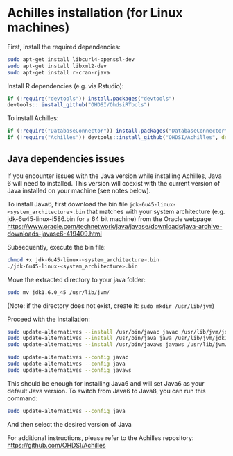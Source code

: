 # Achilles installation (for Linux machines)

First, install the required dependencies:

```bash
sudo apt-get install libcurl4-openssl-dev
sudo apt-get install libxml2-dev
sudo apt-get install r-cran-rjava
```

Install R dependencies (e.g. via Rstudio):
```R
if (!require("devtools")) install.packages("devtools")
devtools:: install_github("OHDSI/OhdsiRTools")
```

To install Achilles:
```R
if (!require("DatabaseConnector")) install.packages("DatabaseConnector")
if (!require("Achilles")) devtools::install_github("OHDSI/Achilles", dependencies = TRUE)
```

## Java dependencies issues
If you encounter issues with the Java version while installing Achilles, Java 6 will need to installed. 
This version will coexist with the current version of Java installed on your machine (see notes below).

To install Java6, first download the bin file `jdk-6u45-linux-<system_architecture>.bin` that matches 
 with your system architecture (e.g. jdk-6u45-linux-i586.bin for a 64 bit machine) from the Oracle webpage: 
https://www.oracle.com/technetwork/java/javase/downloads/java-archive-downloads-javase6-419409.html

Subsequently, execute the bin file:
```bash
chmod +x jdk-6u45-linux-<system_architecture>.bin
./jdk-6u45-linux-<system_architecture>.bin  
```

Move the extracted directory to your java folder:
```bash
sudo mv jdk1.6.0_45 /usr/lib/jvm/
```  
(Note: if the directory does not exist, create it: `sudo mkdir /usr/lib/jvm`)

Proceed with the installation:
```bash
sudo update-alternatives --install /usr/bin/javac javac /usr/lib/jvm/jdk1.6.0_45/bin/javac 1
sudo update-alternatives --install /usr/bin/java java /usr/lib/jvm/jdk1.6.0_45/bin/java 1
sudo update-alternatives --install /usr/bin/javaws javaws /usr/lib/jvm/jdk1.6.0_45/bin/javaws 1 

sudo update-alternatives --config javac  
sudo update-alternatives --config java  
sudo update-alternatives --config javaws

```

This should be enough for installing Java6 and will set Java6 as your default Java version. 
To switch from Java6 to Java8, you can run this command:
```bash
sudo update-alternatives --config java 
```
And then select the desired version of Java 

For additional instructions, please refer to the Achilles repository: 
https://github.com/OHDSI/Achilles